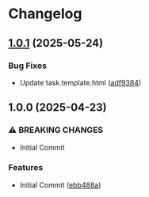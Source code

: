 # Changelog

## [1.0.1](https://github.com/TigerC10/gocd-powershell-task-plugin/compare/v1.0.0...v1.0.1) (2025-05-24)


### Bug Fixes

* Update task.template.html ([adf9384](https://github.com/TigerC10/gocd-powershell-task-plugin/commit/adf938414da9aa57a653ad7c2c04f3086f3d586e))

## 1.0.0 (2025-04-23)


### ⚠ BREAKING CHANGES

* Initial Commit

### Features

* Initial Commit ([ebb488a](https://github.com/TigerC10/gocd-powershell-task-plugin/commit/ebb488a9562c050f09f4e3de02f9b9401d96bf80))
